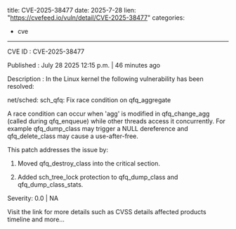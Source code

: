  
title: CVE-2025-38477
date: 2025-7-28
lien: "https://cvefeed.io/vuln/detail/CVE-2025-38477"
categories:
  - cve
---

CVE ID : CVE-2025-38477

Published :  July 28
2025
12:15 p.m. | 46 minutes ago

Description : In the Linux kernel
the following vulnerability has been resolved:

net/sched: sch_qfq: Fix race condition on qfq_aggregate

A race condition can occur when 'agg' is modified in qfq_change_agg
(called during qfq_enqueue) while other threads access it
concurrently. For example
qfq_dump_class may trigger a NULL
dereference
and qfq_delete_class may cause a use-after-free.

This patch addresses the issue by:

1. Moved qfq_destroy_class into the critical section.

2. Added sch_tree_lock protection to qfq_dump_class and
qfq_dump_class_stats.

Severity: 0.0 | NA

Visit the link for more details
such as CVSS details
affected products
timeline
and more...

